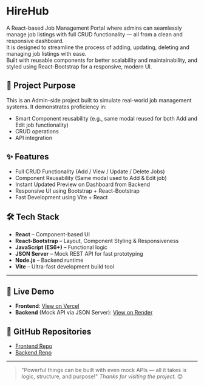 # HireHub

A React-based Job Management Portal where admins can seamlessly manage job listings with full CRUD functionality — all from a clean and responsive dashboard.  
It is designed to streamline the process of adding, updating, deleting and managing job listings with ease.  
Built with reusable components for better scalability and maintainability, and styled using React-Bootstrap for a responsive, modern UI.

## 🚀 Project Purpose

This is an Admin-side project built to simulate real-world job management systems. It demonstrates proficiency in:

- Smart Component reusability (e.g., same modal reused for both Add and Edit job functionality)
- CRUD operations
- API integration


## ✨ Features

- Full CRUD Functionality (Add / View / Update / Delete Jobs)
- Component Reusability (Same modal used to Add & Edit job)
- Instant Updated Preview on Dashboard from Backend
- Responsive UI using Bootstrap + React-Bootstrap
- Fast Development using Vite + React


## 🛠️ Tech Stack

- **React** – Component-based UI
- **React-Bootstrap** – Layout, Component Styling & Responsiveness
- **JavaScript (ES6+)** – Functional logic
- **JSON Server** – Mock REST API for fast prototyping
- **Node.js** – Backend runtime
- **Vite** – Ultra-fast development build tool

---

## 🔗 Live Demo

- **Frontend**: [View on Vercel](https://hirehub-crud-frontend.vercel.app/)
- **Backend** (Mock API via JSON Server): [View on Render](https://hirehub-crud-backend.onrender.com)


## 📁 GitHub Repositories

- [Frontend Repo](https://github.com/FarsanaPH/HireHub-CRUD-frontend)
- [Backend Repo](https://github.com/FarsanaPH/HireHub-CRUD-backend)

---
> "Powerful things can be built with even mock APIs — all it takes is logic, structure, and purpose!"
> *Thanks for visiting the project.* 😊


